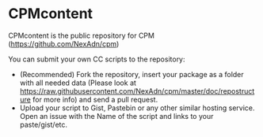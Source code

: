 # CPMcontent
CPMcontent is the public repository for CPM (https://github.com/NexAdn/cpm)

You can submit your own CC scripts to the repository:
* (Recommended) Fork the repository, insert your package as a folder with all needed data (Please look at https://raw.githubusercontent.com/NexAdn/cpm/master/doc/repostructure for more info) and send a pull request.
* Upload your script to Gist, Pastebin or any other similar hosting service. Open an issue with the Name of the script and links to your paste/gist/etc.
